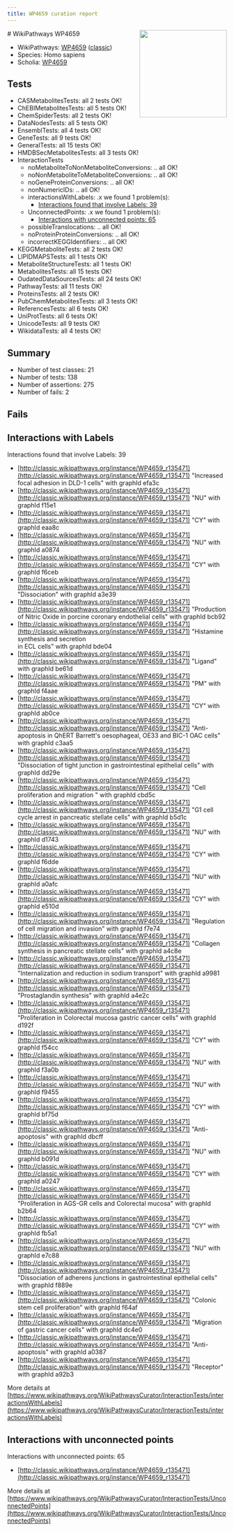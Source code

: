 ```yaml
---
title: WP4659 curation report
---
```


<img style="float: right; width: 200px" src="https://upload.wikimedia.org/wikipedia/commons/thumb/8/83/Wplogo_with_text_500.png/640px-Wplogo_with_text_500.png" />
# WikiPathways WP4659

* WikiPathways: [WP4659](https://wikipathways.org/pathways/WP4659) ([classic](https://classic.wikipathways.org/instance/WP4659))
* Species: Homo sapiens
* Scholia: [WP4659](https://scholia.toolforge.org/wikipathways/WP4659)
## Tests
* CASMetabolitesTests: all 2 tests OK!
* ChEBIMetabolitesTests: all 5 tests OK!
* ChemSpiderTests: all 2 tests OK!
* DataNodesTests: all 5 tests OK!
* EnsemblTests: all 4 tests OK!
* GeneTests: all 9 tests OK!
* GeneralTests: all 15 tests OK!
* HMDBSecMetabolitesTests: all 3 tests OK!
* InteractionTests
    * noMetaboliteToNonMetaboliteConversions: .. all OK!
    * noNonMetaboliteToMetaboliteConversions: .. all OK!
    * noGeneProteinConversions: .. all OK!
    * nonNumericIDs: .. all OK!
    * interactionsWithLabels: .x we found 1 problem(s):
        * [Interactions found that involve Labels: 39](#fe97a8ff)
    * UnconnectedPoints: .x we found 1 problem(s):
        * [Interactions with unconnected points: 65](#7f1d4117)
    * possibleTranslocations: .. all OK!
    * noProteinProteinConversions: .. all OK!
    * incorrectKEGGIdentifiers: .. all OK!
* KEGGMetaboliteTests: all 2 tests OK!
* LIPIDMAPSTests: all 1 tests OK!
* MetaboliteStructureTests: all 1 tests OK!
* MetabolitesTests: all 15 tests OK!
* OudatedDataSourcesTests: all 24 tests OK!
* PathwayTests: all 11 tests OK!
* ProteinsTests: all 2 tests OK!
* PubChemMetabolitesTests: all 3 tests OK!
* ReferencesTests: all 6 tests OK!
* UniProtTests: all 6 tests OK!
* UnicodeTests: all 9 tests OK!
* WikidataTests: all 4 tests OK!


## Summary

* Number of test classes: 21
* Number of tests: 138
* Number of assertions: 275
* Number of fails: 2

## Fails

<a name="fe97a8ff" />

## Interactions with Labels

Interactions found that involve Labels: 39

* [http://classic.wikipathways.org/instance/WP4659_r135471](http://classic.wikipathways.org/instance/WP4659_r135471) "Increased 
focal adhesion
in DLD-1 cells" with graphId efa3c
* [http://classic.wikipathways.org/instance/WP4659_r135471](http://classic.wikipathways.org/instance/WP4659_r135471) "NU" with graphId f15e1
* [http://classic.wikipathways.org/instance/WP4659_r135471](http://classic.wikipathways.org/instance/WP4659_r135471) "CY" with graphId eaa8c
* [http://classic.wikipathways.org/instance/WP4659_r135471](http://classic.wikipathways.org/instance/WP4659_r135471) "NU" with graphId a0874
* [http://classic.wikipathways.org/instance/WP4659_r135471](http://classic.wikipathways.org/instance/WP4659_r135471) "CY" with graphId f6ceb
* [http://classic.wikipathways.org/instance/WP4659_r135471](http://classic.wikipathways.org/instance/WP4659_r135471) "Dissociation" with graphId a3e39
* [http://classic.wikipathways.org/instance/WP4659_r135471](http://classic.wikipathways.org/instance/WP4659_r135471) "Production of
Nitric Oxide in
porcine coronary
endothelial cells" with graphId bcb92
* [http://classic.wikipathways.org/instance/WP4659_r135471](http://classic.wikipathways.org/instance/WP4659_r135471) "Histamine 
synthesis
and secretion  
in ECL cells" with graphId bde04
* [http://classic.wikipathways.org/instance/WP4659_r135471](http://classic.wikipathways.org/instance/WP4659_r135471) "Ligand" with graphId be61d
* [http://classic.wikipathways.org/instance/WP4659_r135471](http://classic.wikipathways.org/instance/WP4659_r135471) "PM" with graphId f4aae
* [http://classic.wikipathways.org/instance/WP4659_r135471](http://classic.wikipathways.org/instance/WP4659_r135471) "CY" with graphId ab0ce
* [http://classic.wikipathways.org/instance/WP4659_r135471](http://classic.wikipathways.org/instance/WP4659_r135471) "Anti-apoptosis in
QhERT Barrett's 
oesophageal, OE33
and BIC-1 OAC cells" with graphId c3aa5
* [http://classic.wikipathways.org/instance/WP4659_r135471](http://classic.wikipathways.org/instance/WP4659_r135471) "Dissociation
of tight junction in
gastrointestinal epithelial cells" with graphId dd29e
* [http://classic.wikipathways.org/instance/WP4659_r135471](http://classic.wikipathways.org/instance/WP4659_r135471) "Cell proliferation
and migration " with graphId cbd5c
* [http://classic.wikipathways.org/instance/WP4659_r135471](http://classic.wikipathways.org/instance/WP4659_r135471) "G1 cell cycle
arrest in
pancreatic
stellate cells" with graphId b5d1c
* [http://classic.wikipathways.org/instance/WP4659_r135471](http://classic.wikipathways.org/instance/WP4659_r135471) "NU" with graphId d1743
* [http://classic.wikipathways.org/instance/WP4659_r135471](http://classic.wikipathways.org/instance/WP4659_r135471) "CY" with graphId f6dde
* [http://classic.wikipathways.org/instance/WP4659_r135471](http://classic.wikipathways.org/instance/WP4659_r135471) "NU" with graphId a0afc
* [http://classic.wikipathways.org/instance/WP4659_r135471](http://classic.wikipathways.org/instance/WP4659_r135471) "CY" with graphId e510d
* [http://classic.wikipathways.org/instance/WP4659_r135471](http://classic.wikipathways.org/instance/WP4659_r135471) "Regulation of
cell migration
and invasion" with graphId f7e74
* [http://classic.wikipathways.org/instance/WP4659_r135471](http://classic.wikipathways.org/instance/WP4659_r135471) "Collagen
synthesis
in pancreatic
stellate cells" with graphId a4c8e
* [http://classic.wikipathways.org/instance/WP4659_r135471](http://classic.wikipathways.org/instance/WP4659_r135471) "Internalization
and reduction in
sodium transport" with graphId a9981
* [http://classic.wikipathways.org/instance/WP4659_r135471](http://classic.wikipathways.org/instance/WP4659_r135471) "Prostaglandin
synthesis" with graphId a4e2c
* [http://classic.wikipathways.org/instance/WP4659_r135471](http://classic.wikipathways.org/instance/WP4659_r135471) "Proliferation
in Colorectal
mucosa gastric
cancer cells" with graphId d192f
* [http://classic.wikipathways.org/instance/WP4659_r135471](http://classic.wikipathways.org/instance/WP4659_r135471) "CY" with graphId f54cc
* [http://classic.wikipathways.org/instance/WP4659_r135471](http://classic.wikipathways.org/instance/WP4659_r135471) "NU" with graphId f3a0b
* [http://classic.wikipathways.org/instance/WP4659_r135471](http://classic.wikipathways.org/instance/WP4659_r135471) "NU" with graphId f9455
* [http://classic.wikipathways.org/instance/WP4659_r135471](http://classic.wikipathways.org/instance/WP4659_r135471) "CY" with graphId bf75d
* [http://classic.wikipathways.org/instance/WP4659_r135471](http://classic.wikipathways.org/instance/WP4659_r135471) "Anti-
apoptosis" with graphId dbcff
* [http://classic.wikipathways.org/instance/WP4659_r135471](http://classic.wikipathways.org/instance/WP4659_r135471) "NU" with graphId b091d
* [http://classic.wikipathways.org/instance/WP4659_r135471](http://classic.wikipathways.org/instance/WP4659_r135471) "CY" with graphId a0247
* [http://classic.wikipathways.org/instance/WP4659_r135471](http://classic.wikipathways.org/instance/WP4659_r135471) "Proliferation
in AGS-GR cells
and Colorectal
mucosa" with graphId b2b64
* [http://classic.wikipathways.org/instance/WP4659_r135471](http://classic.wikipathways.org/instance/WP4659_r135471) "CY" with graphId fb5a1
* [http://classic.wikipathways.org/instance/WP4659_r135471](http://classic.wikipathways.org/instance/WP4659_r135471) "NU" with graphId e7c88
* [http://classic.wikipathways.org/instance/WP4659_r135471](http://classic.wikipathways.org/instance/WP4659_r135471) "Dissociation of
adherens junctions
in gastrointestinal
epithelial cells" with graphId f889e
* [http://classic.wikipathways.org/instance/WP4659_r135471](http://classic.wikipathways.org/instance/WP4659_r135471) "Colonic 
stem cell
proliferation" with graphId f64af
* [http://classic.wikipathways.org/instance/WP4659_r135471](http://classic.wikipathways.org/instance/WP4659_r135471) "Migration 
of gastric
cancer cells" with graphId dc4e0
* [http://classic.wikipathways.org/instance/WP4659_r135471](http://classic.wikipathways.org/instance/WP4659_r135471) "Anti-apoptosis" with graphId a0387
* [http://classic.wikipathways.org/instance/WP4659_r135471](http://classic.wikipathways.org/instance/WP4659_r135471) "Receptor" with graphId a92b3


More details at [https://www.wikipathways.org/WikiPathwaysCurator/InteractionTests/interactionsWithLabels](https://www.wikipathways.org/WikiPathwaysCurator/InteractionTests/interactionsWithLabels)

<a name="7f1d4117" />

## Interactions with unconnected points

Interactions with unconnected points: 65

* [http://classic.wikipathways.org/instance/WP4659_r135471](http://classic.wikipathways.org/instance/WP4659_r135471)


More details at [https://www.wikipathways.org/WikiPathwaysCurator/InteractionTests/UnconnectedPoints](https://www.wikipathways.org/WikiPathwaysCurator/InteractionTests/UnconnectedPoints)

